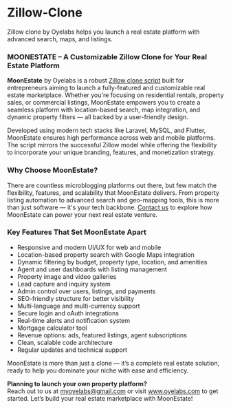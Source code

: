 # Zillow-Clone
Zillow clone by Oyelabs helps you launch a real estate platform with advanced search, maps, and listings.
<h3>MOONESTATE – A Customizable Zillow Clone for Your Real Estate Platform</h3>
<p>
  <strong>MoonEstate</strong> by Oyelabs is a robust 
  <a href="https://oyelabs.com/zillow-clone-script/" target="_blank">Zillow clone script</a> 
  built for entrepreneurs aiming to launch a fully-featured and customizable real estate marketplace.
  Whether you're focusing on residential rentals, property sales, or commercial listings, MoonEstate empowers
  you to create a seamless platform with location-based search, map integration, and dynamic property filters —
  all backed by a user-friendly design.
</p>
<p>
  Developed using modern tech stacks like Laravel, MySQL, and Flutter, MoonEstate ensures
  high performance across web and mobile platforms. The script mirrors the successful Zillow model while
  offering the flexibility to incorporate your unique branding, features, and monetization strategy.
</p>

<h3>Why Choose MoonEstate?</h3>
<p>
  There are countless microblogging platforms out there, but few match the flexibility, features, and scalability
  that MoonEstate delivers. From property listing automation to advanced search and geo-mapping tools,
  this is more than just software — it's your tech backbone. 
  <a href="mailto:grow@oyelabs.com">Contact us</a> to explore how MoonEstate can power your next real estate venture.
</p>

<h3>Key Features That Set MoonEstate Apart</h3>
<ul>
  <li>Responsive and modern UI/UX for web and mobile</li>
  <li>Location-based property search with Google Maps integration</li>
  <li>Dynamic filtering by budget, property type, location, and amenities</li>
  <li>Agent and user dashboards with listing management</li>
  <li>Property image and video galleries</li>
  <li>Lead capture and inquiry system</li>
  <li>Admin control over users, listings, and payments</li>
  <li>SEO-friendly structure for better visibility</li>
  <li>Multi-language and multi-currency support</li>
  <li>Secure login and oAuth integrations</li>
  <li>Real-time alerts and notification system</li>
  <li>Mortgage calculator tool</li>
  <li>Revenue options: ads, featured listings, agent subscriptions</li>
  <li>Clean, scalable code architecture</li>
  <li>Regular updates and technical support</li>
</ul>

<p>
  MoonEstate is more than just a clone — it’s a complete real estate solution, ready to help you dominate
  your niche with ease and efficiency.
</p>

<p>
  <strong>Planning to launch your own property platform?</strong><br>
  Reach out to us at <a href="mailto:myoyelabs@gmail.com">myoyelabs@gmail.com</a> or visit 
  <a href="https://www.oyelabs.com" target="_blank">www.oyelabs.com</a> to get started. 
  Let’s build your real estate marketplace with MoonEstate!
</p>

